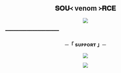 <h2 align="center">
   𝐒𝐎𝐔᚜ venom ᚛𝐑𝐂𝐄
</h2>

<p align="center">
  <img src="https://graph.org/file/ebff1ac71f1230c572e72.jpg">
</p>

━━━━━━━━━━━━━━━━━━━━

<h3 align="center">
    ─「 sᴜᴩᴩᴏʀᴛ 」─
</h3>

<p align="center">
<a href="https://t.me/va_source"><img src="https://img.shields.io/badge/-Support%20Group-blue.svg?style=for-the-badge&logo=Telegram"></a>
</p>

<p align="center">
<a href="https://t.me/sourceav"><img src="https://img.shields.io/badge/-Support%20Channel-blue.svg?style=for-the-badge&logo=Telegram"></a>
</p>

